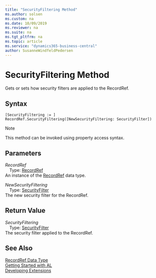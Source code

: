 ```yaml
---
title: "SecurityFiltering Method"
ms.author: solsen
ms.custom: na
ms.date: 10/09/2019
ms.reviewer: na
ms.suite: na
ms.tgt_pltfrm: na
ms.topic: article
ms.service: "dynamics365-business-central"
author: SusanneWindfeldPedersen
---
```

[//]: # (START>DO_NOT_EDIT)
[//]: # (IMPORTANT:Do not edit any of the content between here and the END>DO_NOT_EDIT.)
[//]: # (Any modifications should be made in the .xml files in the ModernDev repo.)
# SecurityFiltering Method
Gets or sets how security filters are applied to the RecordRef.


## Syntax
```
[SecurityFiltering := ]  RecordRef.SecurityFiltering([NewSecurityFiltering: SecurityFilter])
```
> [!NOTE]  
> This method can be invoked using property access syntax.  
## Parameters
*RecordRef*  
&emsp;Type: [RecordRef](recordref-data-type.md)  
An instance of the [RecordRef](recordref-data-type.md) data type.  

*NewSecurityFiltering*  
&emsp;Type: [SecurityFilter](../securityfilter/securityfilter-option.md)  
The new security filter for the RecordRef.  


## Return Value
*SecurityFiltering*  
&emsp;Type: [SecurityFilter](../securityfilter/securityfilter-option.md)  
The security filter applied to the RecordRef.  


[//]: # (IMPORTANT: END>DO_NOT_EDIT)
## See Also
[RecordRef Data Type](recordref-data-type.md)  
[Getting Started with AL](../../devenv-get-started.md)  
[Developing Extensions](../../devenv-dev-overview.md)